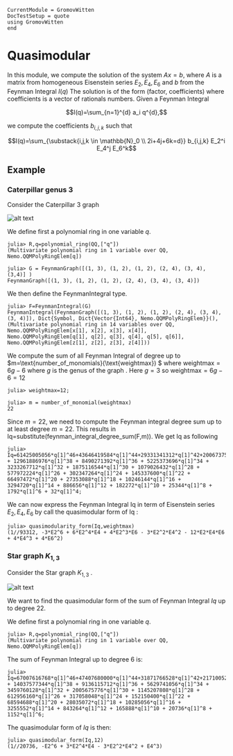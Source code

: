 ```@meta
CurrentModule = GromovWitten
DocTestSetup = quote
using GromovWitten
end
```

# Quasimodular

In this module, we compute the solution of the system $Ax=b$, where $A$ is a matrix from homogeneous Eisenstein series $E_2, E_4, E_6$ and $b$
from the Feynman Integral $I(q)$
The solution is of the form (factor, coefficients) where coefficients is a vector of rationals numbers.
Given a Feynman Integral

```math
I(q)=\sum_{n=1}^{d} a_i q^{d},
```

we compute the coefficients $b_{i,j,k}$ such that

```math
I(q)=\sum_{\substack{i,j,k \in \mathbb{N}_0 \\ 2i+4j+6k=d}} b_{i,j,k} E_2^i E_4^j E_6^k
```

## Example

### Caterpillar genus 3

Consider the Caterpillar 3 graph

![alt text](img/Cartepillar3.png)

We define first a polynomial ring in one variable $q$.

```jldoctest quasi
julia> R,q=polynomial_ring(QQ,["q"])
(Multivariate polynomial ring in 1 variable over QQ, Nemo.QQMPolyRingElem[q])
```

```jldoctest quasi
julia> G = FeynmanGraph([(1, 3), (1, 2), (1, 2), (2, 4), (3, 4), (3,4)] )
FeynmanGraph([(1, 3), (1, 2), (1, 2), (2, 4), (3, 4), (3, 4)])
```

We then define the FeynmanIntegral type.

```jldoctest quasi
julia> F=FeynmanIntegral(G)
FeynmanIntegral(FeynmanGraph([(1, 3), (1, 2), (1, 2), (2, 4), (3, 4), (3, 4)]), Dict{Symbol, Dict{Vector{Int64}, Nemo.QQMPolyRingElem}}(), (Multivariate polynomial ring in 14 variables over QQ, Nemo.QQMPolyRingElem[x[1], x[2], x[3], x[4]], Nemo.QQMPolyRingElem[q[1], q[2], q[3], q[4], q[5], q[6]], Nemo.QQMPolyRingElem[z[1], z[2], z[3], z[4]]))
```


We compute the  sum of all Feynman Integral of degree up to $m=\text{number\_of\_monomials}(\text{weightmax}) $
where weightmax$=6g-6$ where  $g$  is the genus of the graph .
Here $g=3$ so weightmax$=6g-6=12$

```jldoctest quasi
julia> weightmax=12;
```

```jldoctest quasi
julia> m = number_of_monomial(weightmax)
22  

```
Since $m=22$,  we need to compute the Feynman integral degree sum up to at least degree $m=22$. This results in  Iq=substitute(feynman_integral_degree_sum(F,m)).
We get Iq as following 
```jldoctest quasi
julia> Iq=61425005056*q[1]^46+43646419584*q[1]^44+29331341312*q[1]^42+20067375616*q[1]^40 + 12961886976*q[1]^38 + 8490271392*q[1]^36 + 5225373696*q[1]^34 + 3233267712*q[1]^32 + 1875116544*q[1]^30 + 1079026432*q[1]^28 + 577972224*q[1]^26 + 302347264*q[1]^24 + 145337600*q[1]^22 + 66497472*q[1]^20 + 27353088*q[1]^18 + 10246144*q[1]^16 + 3294720*q[1]^14 + 886656*q[1]^12 + 182272*q[1]^10 + 25344*q[1]^8 + 1792*q[1]^6 + 32*q[1]^4;
```

We can now express the Feynman Integral Iq in term of Eisenstein series $E_2, E_4, E_6$ by call the  quasimodular form of Iq :

```jldoctest quasi
julia> quasimodularity_form(Iq,weightmax)
(1//93312, -3*E2^6 + 6*E2^4*E4 + 4*E2^3*E6 - 3*E2^2*E4^2 - 12*E2*E4*E6 + 4*E4^3 + 4*E6^2)
```

### Star graph $K_ {1,3}$

Consider the Star graph $K_ {1,3}$ .

![alt text](img/star_graph.png)

We want to find the quasimodular form of the sum of Feynman Integral  $Iq$ up to degree 22.

We define first a polynomial ring in one variable $q$.

```jldoctest form
julia> R,q=polynomial_ring(QQ,["q"])
(Multivariate polynomial ring in 1 variable over QQ, Nemo.QQMPolyRingElem[q])
```

The sum of Feynman Integral up to degree 6 is:

```jldoctest form
julia> Iq=67007616768*q[1]^46+47407680000*q[1]^44+31871766528*q[1]^42+21710052864*q[1]^40 + 14037577344*q[1]^38 + 9136115712*q[1]^36 + 5629741056*q[1]^34 + 3459760128*q[1]^32 + 2005675776*q[1]^30 + 1145207808*q[1]^28 + 612956160*q[1]^26 + 317058048*q[1]^24 + 152150400*q[1]^22 + 68594688*q[1]^20 + 28035072*q[1]^18 + 10285056*q[1]^16 + 3255552*q[1]^14 + 843264*q[1]^12 + 165888*q[1]^10 + 20736*q[1]^8 + 1152*q[1]^6;
```

The quasimodular form of $Iq$  is then:

```jldoctest form
julia> quasimodular_form(Iq,12)
(1//20736, -E2^6 + 3*E2^4*E4 - 3*E2^2*E4^2 + E4^3)
```
